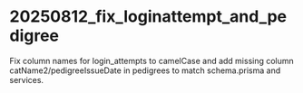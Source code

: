 # 20250812_fix_loginattempt_and_pedigree

Fix column names for login_attempts to camelCase and add missing column catName2/pedigreeIssueDate in pedigrees to match schema.prisma and services.
